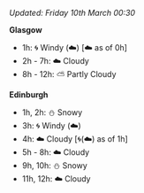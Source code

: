 *Updated: Friday 10th March 00:30*

**Glasgow**

* 1h: :cyclone: Windy (:cloud:) [:cloud: as of 0h]
* 2h - 7h: :cloud: Cloudy
* 8h - 12h: :partly_sunny: Partly Cloudy

**Edinburgh**

* 1h, 2h: :snowman: Snowy
* 3h: :cyclone: Windy (:cloud:)
* 4h: :cloud: Cloudy [:cyclone:(:cloud:) as of 1h]
* 5h - 8h: :cloud: Cloudy
* 9h, 10h: :snowman: Snowy
* 11h, 12h: :cloud: Cloudy
